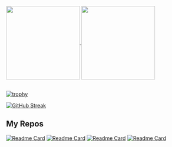<a href="https://github.com/tejasnasa">
  <img height=200 align="center" src="https://github-readme-stats.vercel.app/api?username=tejasnasa&theme=radical" />
</a>
<a href="https://github.com/tejasnasa">
  <img height=200 align="center" src="https://github-readme-stats.vercel.app/api/top-langs?username=tejasnasa&layout=compact&langs_count=8&card_width=320&theme=radical" />
</a>
<br><br>

[![trophy](https://github-profile-trophy.vercel.app/?username=tejasnasa&theme=radical&title=-Issues,-Reviews&margin-w=10)](https://github.com/tejasnasa)

[![GitHub Streak](https://github-readme-streak-stats.herokuapp.com/?user=tejasnasa&theme=radical)](https://github.com/tejasnasa)



## My Repos

[![Readme Card](https://github-readme-stats.vercel.app/api/pin/?username=tejasnasa&repo=AI-ChatBot&theme=radical)](https://github.com/tejasnasa/AI-ChatBot) [![Readme Card](https://github-readme-stats.vercel.app/api/pin/?username=tejasnasa&repo=KinoFlow&theme=radical)](https://github.com/tejasnasa/KinoFlow)
[![Readme Card](https://github-readme-stats.vercel.app/api/pin/?username=tejasnasa&repo=YelpCamp&theme=radical)](https://github.com/tejasnasa/YelpCamp) [![Readme Card](https://github-readme-stats.vercel.app/api/pin/?username=tejasnasa&repo=Login-Page&theme=radical)](https://github.com/tejasnasa/Login-Page)

## 



<!--
**tejasnasa/tejasnasa** is a ✨ _special_ ✨ repository because its `README.md` (this file) appears on your GitHub profile.

Here are some ideas to get you started:

- 🔭 I’m currently working on ...
- 🌱 I’m currently learning ...
- 👯 I’m looking to collaborate on ...
- 🤔 I’m looking for help with ...
- 💬 Ask me about ...
- 📫 How to reach me: ...
- 😄 Pronouns: ...
- ⚡ Fun fact: ...
-->
